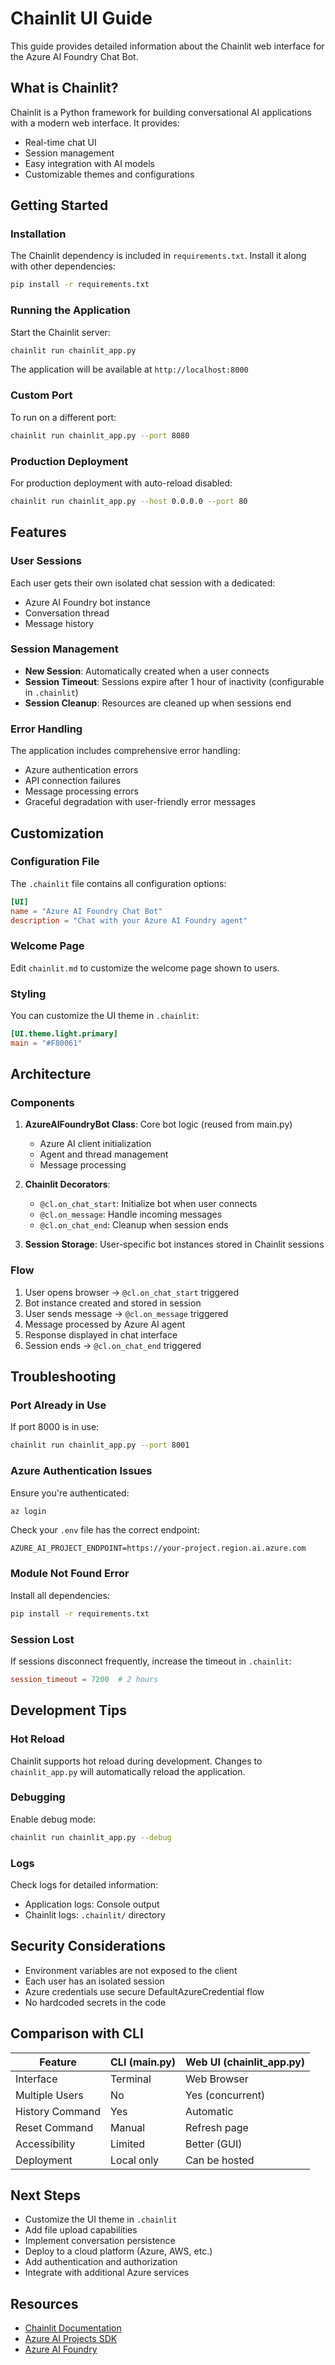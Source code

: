 # Chainlit UI Guide

This guide provides detailed information about the Chainlit web interface for the Azure AI Foundry Chat Bot.

## What is Chainlit?

Chainlit is a Python framework for building conversational AI applications with a modern web interface. It provides:
- Real-time chat UI
- Session management
- Easy integration with AI models
- Customizable themes and configurations

## Getting Started

### Installation

The Chainlit dependency is included in `requirements.txt`. Install it along with other dependencies:

```bash
pip install -r requirements.txt
```

### Running the Application

Start the Chainlit server:

```bash
chainlit run chainlit_app.py
```

The application will be available at `http://localhost:8000`

### Custom Port

To run on a different port:

```bash
chainlit run chainlit_app.py --port 8080
```

### Production Deployment

For production deployment with auto-reload disabled:

```bash
chainlit run chainlit_app.py --host 0.0.0.0 --port 80
```

## Features

### User Sessions

Each user gets their own isolated chat session with a dedicated:
- Azure AI Foundry bot instance
- Conversation thread
- Message history

### Session Management

- **New Session**: Automatically created when a user connects
- **Session Timeout**: Sessions expire after 1 hour of inactivity (configurable in `.chainlit`)
- **Session Cleanup**: Resources are cleaned up when sessions end

### Error Handling

The application includes comprehensive error handling:
- Azure authentication errors
- API connection failures
- Message processing errors
- Graceful degradation with user-friendly error messages

## Customization

### Configuration File

The `.chainlit` file contains all configuration options:

```toml
[UI]
name = "Azure AI Foundry Chat Bot"
description = "Chat with your Azure AI Foundry agent"
```

### Welcome Page

Edit `chainlit.md` to customize the welcome page shown to users.

### Styling

You can customize the UI theme in `.chainlit`:

```toml
[UI.theme.light.primary]
main = "#F80061"
```

## Architecture

### Components

1. **AzureAIFoundryBot Class**: Core bot logic (reused from main.py)
   - Azure AI client initialization
   - Agent and thread management
   - Message processing

2. **Chainlit Decorators**:
   - `@cl.on_chat_start`: Initialize bot when user connects
   - `@cl.on_message`: Handle incoming messages
   - `@cl.on_chat_end`: Cleanup when session ends

3. **Session Storage**: User-specific bot instances stored in Chainlit sessions

### Flow

1. User opens browser → `@cl.on_chat_start` triggered
2. Bot instance created and stored in session
3. User sends message → `@cl.on_message` triggered
4. Message processed by Azure AI agent
5. Response displayed in chat interface
6. Session ends → `@cl.on_chat_end` triggered

## Troubleshooting

### Port Already in Use

If port 8000 is in use:
```bash
chainlit run chainlit_app.py --port 8001
```

### Azure Authentication Issues

Ensure you're authenticated:
```bash
az login
```

Check your `.env` file has the correct endpoint:
```
AZURE_AI_PROJECT_ENDPOINT=https://your-project.region.ai.azure.com
```

### Module Not Found Error

Install all dependencies:
```bash
pip install -r requirements.txt
```

### Session Lost

If sessions disconnect frequently, increase the timeout in `.chainlit`:
```toml
session_timeout = 7200  # 2 hours
```

## Development Tips

### Hot Reload

Chainlit supports hot reload during development. Changes to `chainlit_app.py` will automatically reload the application.

### Debugging

Enable debug mode:
```bash
chainlit run chainlit_app.py --debug
```

### Logs

Check logs for detailed information:
- Application logs: Console output
- Chainlit logs: `.chainlit/` directory

## Security Considerations

- Environment variables are not exposed to the client
- Each user has an isolated session
- Azure credentials use secure DefaultAzureCredential flow
- No hardcoded secrets in the code

## Comparison with CLI

| Feature | CLI (main.py) | Web UI (chainlit_app.py) |
|---------|---------------|--------------------------|
| Interface | Terminal | Web Browser |
| Multiple Users | No | Yes (concurrent) |
| History Command | Yes | Automatic |
| Reset Command | Manual | Refresh page |
| Accessibility | Limited | Better (GUI) |
| Deployment | Local only | Can be hosted |

## Next Steps

- Customize the UI theme in `.chainlit`
- Add file upload capabilities
- Implement conversation persistence
- Deploy to a cloud platform (Azure, AWS, etc.)
- Add authentication and authorization
- Integrate with additional Azure services

## Resources

- [Chainlit Documentation](https://docs.chainlit.io/)
- [Azure AI Projects SDK](https://learn.microsoft.com/en-us/python/api/overview/azure/ai-projects-readme)
- [Azure AI Foundry](https://learn.microsoft.com/en-us/azure/ai-studio/)
